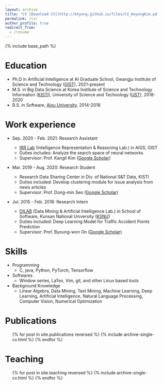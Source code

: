 ```yaml
---
layout: archive
title: "CV [Download CV](http://khyong.github.io/files/CV_HoyongKim.pdf)"
permalink: /cv/
author_profile: true
redirect_from:
  - /resume
---
```


{% include base_path %}

Education
======
* Ph.D in Artificial Intelligence at AI Graduate School, Gwangju Institute of Science and Technology ([GIST](https://www.gist.ac.kr/en/main.html)), 2021-present
* M.S. in Big Data Science at Korea Institute of Science and Technology Information ([KISTI](https://www.kisti.re.kr/)), University of Science and Technology ([UST](https://www.ust.ac.kr/)), 2018-2020
* B.S. in Software, [Ajou University](https://www.ajou.ac.kr/en/index.do#a), 2014-2018

Work experience
======
* Sep. 2020 - Feb. 2021: Research Assistant
  * [IRR Lab](https://irrlab.github.io/) (Intelligence Representation & Reasoning Lab.) in AIGS, GIST
  * Duties includes: Analyze the search space of neural networks
  * Supervisor: Prof. Kangil Kim ([Google Scholar](https://scholar.google.co.kr/citations?user=RZggOtkAAAAJ&hl=ko))

* Mar. 2019 - Aug. 2020: Research Student
  * Research Data Sharing Center in Div. of National S&T Data, KISTI
  * Duties included: Develop clustering module for issue analysis from news articles
  * Supervisor: Prof. Dong-min Seo ([Google Scholar](https://scholar.google.com/citations?user=v55x1EIAAAAJ&hl=ko))

* Jul. 2015 - Feb. 2018: Research Intern
  * [DILAB](http://dilab.kunsan.ac.kr/) (Data Mining & Artificial Intelligence Lab.) in School of Software, Kunsan National University ([KSNU](https://www.kunsan.ac.kr/en/index.kunsan))
  * Duties included: Deep Learning Model for Traffic Accident Points Prediction
  * Supervisor: Prof. Byoung-won On ([Google Scholar](https://scholar.google.com/citations?user=19kscYoAAAAJ&hl=en))
  
Skills
======
* Programming
  * C, java, Python, PyTorch, Tensorflow
* Softwares
  * Window series, LaTex, Vim, git, and other Linux based tools
* Background Knowledge
  * Linear Algebra, Data Mining, Text Mining, Machine Learning, Deep Learning, Artificial Intelligence, Natural Language Processing, Computer Vision, Numerical Optimization

Publications
======
  <ul>{% for post in site.publications reversed %}
    {% include archive-single-cv.html %}
  {% endfor %}</ul>
  
Teaching
======
  <ul>{% for post in site.teaching reversed %}
    {% include archive-single-cv.html %}
  {% endfor %}</ul>
  
